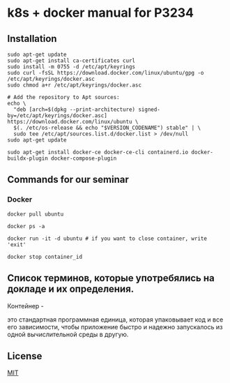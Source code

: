 # k8s + docker manual for P3234


## Installation
``` Add Docker's official GPG key:
sudo apt-get update
sudo apt-get install ca-certificates curl
sudo install -m 0755 -d /etc/apt/keyrings
sudo curl -fsSL https://download.docker.com/linux/ubuntu/gpg -o /etc/apt/keyrings/docker.asc
sudo chmod a+r /etc/apt/keyrings/docker.asc

# Add the repository to Apt sources:
echo \
  "deb [arch=$(dpkg --print-architecture) signed-by=/etc/apt/keyrings/docker.asc] https://download.docker.com/linux/ubuntu \
  $(. /etc/os-release && echo "$VERSION_CODENAME") stable" | \
  sudo tee /etc/apt/sources.list.d/docker.list > /dev/null
sudo apt-get update
```


```
sudo apt-get install docker-ce docker-ce-cli containerd.io docker-buildx-plugin docker-compose-plugin
```
## Commands for our seminar
### Docker
```
docker pull ubuntu
```
```
docker ps -a 
```
```
docker run -it -d ubuntu # if you want to close container, write 'exit'
```
```
docker stop container_id
```

## Список терминов, которые употребялись на докладе и их определения.
Контейнер -<p> это стандартная программная единица, которая упаковывает код и все его зависимости, чтобы приложение быстро и надежно запускалось из одной вычислительной среды в другую.<p>

## License

[MIT](https://choosealicense.com/licenses/mit/)
